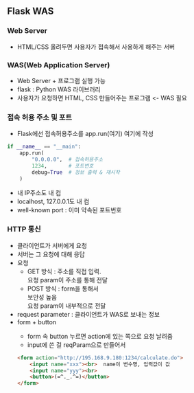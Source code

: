 ## Flask WAS
### Web Server
- HTML/CSS 올려두면 사용자가 접속해서 사용하게 해주는 서버
### WAS(Web Application Server)
- Web Server + 프로그램 실행 가능
- flask : Python WAS 라이브러리
- 사용자가 요청하면 HTML, CSS 만들어주는 프로그램 <- WAS 필요
### 접속 허용 주소 및 포트
- Flask에선 접속허용주소를 app.run(여기) 여기에 작성
```py
if __name__ == "__main":
    app.run(
        "0.0.0.0",  # 접속허용주소
        1234,       # 포트번호
        debug=True  # 정보 출력 & 재시작
    )
```
- 내 IP주소도 내 컴
- localhost, 127.0.0.1도 내 컴
- well-known port : 이미 약속된 포트번호
### HTTP 통신
- 클라이언트가 서버에게 요청
- 서버는 그 요청에 대해 응답
- 요청
    - GET 방식 : 주소를 직접 입력. <a>  
        요청 param이 주소를 통해 전달
    - POST 방식 : form을 통해서     
        보안성 높음  
        요청 param이 내부적으로 전달
- request parameter : 클라이언트가 WAS로 보내는 정보
- form + button
    - form 속 button 누르면 action에 있는 쪽으로 요청 날려줌
    - input에 쓴 걸 reqParam으로 만들어서
    ```html
    <form action="http://195.168.9.180:1234/calculate.do">
        <input name="xxx"><br>  name이 변수명, 입력값이 값
        <input name="yyy"><br>
        <button>(=^._.^=)</button>
    </form>
    ```